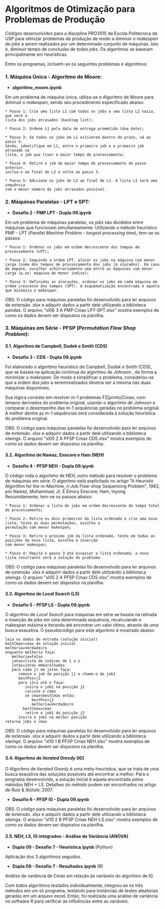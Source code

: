 # Algoritmos de Otimização para Problemas de Produção

Códigos desenvolvidos para a disciplina PRO3515 da Escola Politécnica da USP
para otimizar problemas de produção de modo a diminuir o _makespan_ de 
_jobs_ a serem realizados por um determinado conjunto de máquinas. Isto é,
diminuir tempo de conclusão de todos _jobs_.
Os algoritmos se baseiam principalmente em heurísticas.

Entre os programas, incluem-se os seguintes problemas e algoritmos:

### 1. Máquina Única - Algoritmo de Moore:

* **algoritmo_moore.ipynb**

Em um problema de máquina única, utiliza-se o Algoritmo de Moore para 
diminuir o _makespan_, sendo seu procedimento especificado abaixo:


	* Passo 1: Crie uma lista L1 com todos os jobs e uma lista L2 vazia, que será a 
	lista dos jobs atrasados (backlog list);

	* Passo 2: Ordene L1 pela data de entrega prometida (due date);

	* Passo 3: Se todos os jobs em L1 estiverem dentro do prazo, vá ao passo 5.
	Senão, identifique em L1, entre o primeiro job e o primeiro job atrasado na
	lista, o job que tiver o maior tempo de processamento;

	* Passo 4: Retire o job de maior tempo de processamento do passo anterior,
	inclua-o ao final de L2 e volte ao passo 3.

	* Passo 5: Adicione os jobs de L2 ao final de L1. A lista L1 será uma sequência
	com o menor número de jobs atrasados possível.

### 2. Máquinas Paralelas - LPT e SPT:


* **Desafio 2 - PMP LPT - Dupla 09.ipynb**

Em um problema de máquinas paralelas, os _jobs_ são divididos entre máquinas
que funcionam simultaneamente. Utilizando o método heurístico PMP - LPT
(_Parallel Machine Problem_ - _longest processing time_), tem-se os passos:

	* Passo 1: Ordenar os jobs em ordem decrescente dos tempos de 
	processamento (LPT);

	* Passo 2: Seguindo a ordem LPT, alocar os jobs na máquina com menor 
	carga (soma dos tempos de processamento dos jobs já alocados). Em caso 
	de empate, escolher arbitrariamente uma entre as máquinas com menor 
	carga (p.ex: máquina de menor índice);

	* Passo 3: Definidas as alocações, ordenar os jobs em cada máquina em
	ordem crescente dos tempos (SPT). A esquematização encontrada é aquela
	que minimiza o makespan.

OBS: O código para máquinas paralelas foi desenvolvido para ler arquivos
de extensão .xlsx e adquirir dados a partir dele utilizando a biblioteca _pandas_. O arquivo 
"xl06 3 A PMP Cmax LPT-SPT.xlsx" mostra exemplos de como os dados devem 
ser dispostos na planilha.

### 3. Máquinas em Série - PFSP (_Permutation Flow Shop Problem_):

#### 3.1. Algoritmo de Campbell, Dudek e Smith (CDS)

* **Desafio 3 - CDS - Dupla 09.ipynb**

Foi elaborado o algoritmo heurístico de Campbell, Dudek e Smith (CDS),
que se baseia na aplicação continua do algoritmo de _Johnson_ , de forma 
a minimizar o _makespan_. De modo a simplificar o problema, 
considerou-se que a ordem dos _jobs_ a seremrealizados deveria ser 
a mesma nas duas máquinas disponíveis.

Sua lógica consiste em resolver m-1 problemas F2|prmtu|Cmax, 
com tempos derivados do problema original, usando o algorimto de 
_Johnson_ e comparar o desempenho das m-1 sequências geradas no problema 
original. A melhor dentre as m-1 sequências será considerada a solução 
heurística do problema original.

OBS: O código para máquinas paralelas foi desenvolvido para ler arquivos
de extensão .xlsx e adquirir dados a partir dele utilizando a biblioteca _xlwings_. O arquivo 
"xl05 2 A PFSP Cmax CDS.xlsx" mostra exemplos de como os dados devem 
ser dispostos na planilha.

#### 3.2. Algoritmo de Nawaz, Enscore e Ham (NEH)

* **Desafio 4 - PFSP NEH - Dupla 09.ipynb**

O código roda o algoritmo de NEH, outro método para resolver o problema
de máquinas em série. O algoritmo está explicitado no artigo "A Heuristic 
Algorithm for the m-Machine, n-Job Flow-shop Sequencing Problem", 1983, por 
Nawaz, Muhammad; Jr, E Emory Enscore; Ham, Inyong. Resumidamente, tem-se 
os passos abaixo:

	* Passo 1: Ordenar a lista de jobs em ordem decrescente do tempo total de processamento;

	* Passo 2: Retire os dois primeiros da lista ordenada e crie uma nova lista, teste as duas permutações, escolha a 
	permutação com menor makespan;

	* Passo 3: Retire o próximo job da lista ordenada, teste em todas as posições da nova lista, escolha a inserção
	com menor makespan;

	* Passo 4: Repita o passo 3 até esvaziar a lista ordenada; a nova lista resultante será a solução do problema

OBS: O código para máquinas paralelas foi desenvolvido para ler arquivos
de extensão .xlsx e adquirir dados a partir dele utilizando a biblioteca _xlwings_. O arquivo 
"xl05 2 A PFSP Cmax CDS.xlsx" mostra exemplos de como os dados devem 
ser dispostos na planilha.

#### 3.3. Algoritmo de _Local Search_ (LS)

* **Desafio 5 - PFSP LS - Dupla 09.ipynb**

O algoritmo de _Local Search_ para máquinas em série se baseia na retirada e inserção de
jobs em uma determinada sequência, recalculando o makespan máxima e iterando até encontrar
um valor ótimo, através de uma busca exaustiva. O pseudocódigo para este algoritmo é mostrado abaixo:

```
leia os dados de entrada (solução inicial)
bestCmax=cmax da solução inicial
melhoria=Verdadeiro
enquanto melhoria faça:
   melhoria=Falso
   jotas=lista de indices de 1 a n
   jotas=jotas embaralhados
   para cada j1 em jotas faça:
      remova o job da posição j1 e chame-o de job1
      bestPos=j1
      para j2=1 até n faça:
         insira o job1 na posição j2
         calcule o cmax
         se cmax<bestCmax então:
            bestPos=j2
            melhoria=Verdadeiro
	    bestCmax=cmax
         retire o job1 da posição j2
      insira o job1 na melhor posição
retorna jobs e cmax
```

OBS: O código para máquinas paralelas foi desenvolvido para ler arquivos
de extensão .xlsx e adquirir dados a partir dele utilizando a biblioteca _xlwings_. O arquivo 
"xl10 1 B PFSP Cmax NEH.xlsx" mostra exemplos de como os dados devem 
ser dispostos na planilha.

#### 3.4. Algoritmo de _Iterated Greedy_ (IG)

O Algoritmo de _Iterated Greedy_ é uma meta-heurística, que se trata de uma busca
exaustiva das soluções possíveis até encontrar a melhor. Para o programa desenvolvido,
a solução inicial é aquela encontrada pelos métodos NEH + LS. Detalhes do método podem
ser encontrados no artigo de Ruiz & Stützle, 2007.

* **Desafio 6 - PFSP IG - Dupla 09.ipynb**

OBS: O código para máquinas paralelas foi desenvolvido para ler arquivos
de extensão .xlsx e adquirir dados a partir dele utilizando a biblioteca _xlwings_. O arquivo 
"xl10 2 B PFSP Cmax NEH-LS.xlsx" mostra exemplos de como os dados devem 
ser dispostos na planilha.

#### 3.5. NEH, LS, IG integrados - Análise de Variância (ANOVA)

* **Dupla 09 - Desafio 7 - Heurística.ipynb** (Python)

Aplicação dos 3 algoritmos seguidos.

* **Dupla 09 - Desafio 7 - Resultados.ipynb** (R)

Análise de variância de Cmax em relação às variáveis do algoritmo de IG.

Com todos algoritmos testados individualmente, integrou-se os três métodos em um só programa, testando
para instâncias de testes aleatórias geradas em um arquivo excel. Então, foi realizada uma análise de variância no 
software _R_ para verificar as influências entre as variáveis.